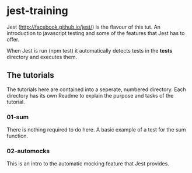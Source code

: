 jest-training
=============

Jest (http://facebook.github.io/jest/) is the flavour of this tut. An introduction to javascript testing and some of the features that Jest has to offer.

When Jest is run (npm test) it automatically detects tests in the __tests__ directory and executes them.

## The tutorials

The tutorials here are contained into a seperate, numbered directory. Each directory has its own Readme to explain the purpose and tasks of the tutorial.

### 01-sum

There is nothing required to do here. A basic example of a test for the sum function.

### 02-automocks

This is an intro to the automatic mocking feature that Jest provides.
